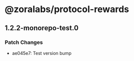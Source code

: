 # @zoralabs/protocol-rewards

## 1.2.2-monorepo-test.0

### Patch Changes

- ae045e7: Test version bump

